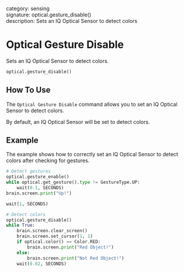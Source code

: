 category: sensing  
signature: optical.gesture_disable()  
description: Sets an IQ Optical Sensor to detect colors  


# Optical Gesture Disable

Sets an IQ Optical Sensor to detect colors.

```python
optical.gesture_disable()
```

## How To Use

The `Optical Gesture Disable` command allows you to set an IQ Optical Sensor to detect colors.

By default, an IQ Optical Sensor will be set to detect colors.

## Example

The example shows how to correctly set an IQ Optical Sensor to detect colors after checking for gestures.

```python
# Detect gestures
optical.gesture_enable()
while optical.get_gesture().type != GestureType.UP:
    wait(0.1, SECONDS)
brain.screen.print("Up!")

wait(1, SECONDS)

# Detect colors
optical.gesture_disable()
while True:
    brain.screen.clear_screen()
    brain.screen.set_cursor(1, 1)
    if optical.color() == Color.RED:
        brain.screen.print("Red Object!")
    else:
        brain.screen.print("Not Red Object!")
    wait(0.02, SECONDS)

```

<advanced>
</advanced>